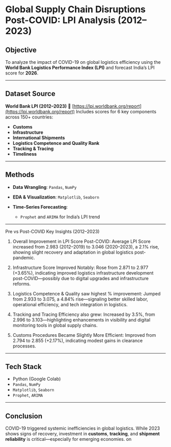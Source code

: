 
# Global Supply Chain Disruptions Post-COVID: LPI Analysis (2012–2023)

## Objective

To analyze the impact of COVID-19 on global logistics efficiency using the **World Bank Logistics Performance Index (LPI)** and forecast India’s LPI score for **2026**.

---

## Dataset Source

**World Bank LPI (2012–2023)**
🔗 [https://lpi.worldbank.org/report](https://lpi.worldbank.org/report)
Includes scores for 6 key components across 150+ countries:

* **Customs**
* **Infrastructure**
* **International Shipments**
* **Logistics Competence and Quality Rank**
* **Tracking & Tracing**
* **Timeliness**

---

## Methods

* **Data Wrangling**: `Pandas`, `NumPy`
* **EDA & Visualization**: `Matplotlib`, `Seaborn`
* **Time-Series Forecasting**:

  * `Prophet` and `ARIMA` for India’s LPI trend

---

Pre vs Post-COVID Key Insights (2012–2023)
1. Overall Improvement in LPI Score Post-COVID:
Average LPI Score increased from 2.983 (2012–2019) to 3.046 (2020–2023), a 2.1% rise, showing slight recovery and adaptation in global logistics post-pandemic.

2. Infrastructure Score Improved Notably:
Rose from 2.871 to 2.977 (+3.65%), indicating improved logistics infrastructure development post-COVID—possibly due to digital upgrades and infrastructure reforms.

3. Logistics Competence & Quality saw highest % improvement:
Jumped from 2.933 to 3.075, a 4.84% rise—signaling better skilled labor, operational efficiency, and tech integration in logistics.

4. Tracking and Tracing Efficiency also grew:
Increased by 3.5%, from 2.996 to 3.103—highlighting enhancements in visibility and digital monitoring tools in global supply chains.

5. Customs Procedures Became Slightly More Efficient:
Improved from 2.794 to 2.855 (+2.17%), indicating modest gains in clearance processes.


---

## Tech Stack

* Python (Google Colab)
* `Pandas`, `NumPy`
* `Matplotlib`, `Seaborn`
* `Prophet`, `ARIMA`

---

## Conclusion

COVID-19 triggered systemic inefficiencies in global logistics. While 2023 shows signs of recovery, investment in **customs**, **tracking**, and **shipment reliability** is critical—especially for emerging economies.
on
